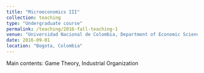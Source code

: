 ```yaml
---
title: "Microeconomics III"
collection: teaching
type: "Undergraduate course"
permalink: /teaching/2016-fall-teaching-1
venue: "Universidad Nacional de Colombia, Department of Economic Sciences"
date: 2016-09-01
location: "Bogota, Colombia"
---
```


Main contents: Game Theory, Industrial Organization

